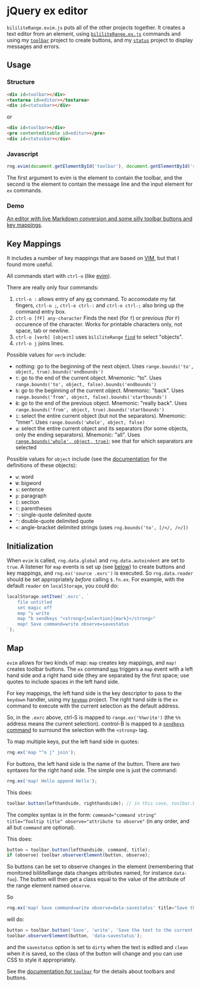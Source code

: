 # jQuery ex editor

`bililiteRange.evim.js` puts all of the other projects together. It creates a text editor from an element, using 
[`bililiteRange.ex.js`](ex.md) commands
and using my [`toolbar`](../../toolbar/index.md) project to create buttons, and my [`status`](../../status/index.md)
project to display messages and errors.

## Usage

### Structure

```html
<div id=toolbar></div>
<textarea id=editor></textarea>
<div id=statusbar></div>
```
or
```html
<div id=toolbar></div>
<pre contenteditable id=editor></pre>
<div id=statusbar></div>
```

### Javascript

```js
rng.evim(document.getElementById('toolbar'), document.getElementById('statusbar'));
```

The first argument to evim is the element to contain the toolbar, and the second is the element to contain the message line and 
the input element for `ex` commands.

### Demo

[An editor with live Markdown conversion and some silly toolbar buttons and key mappings](../test/littleeditor.html).

## Key Mappings

It includes a number of key mappings that are based on [VIM](https://vimhelp.org/), but that I found more useful. 

All commands start with `ctrl-o` (like [evim](https://vimhelp.org/starting.txt.html#evim-keys)).

There are really only four commands:

1. `ctrl-o :` allows entry of any [ex](ex.md) command. To accomodate my fat fingers, `ctrl-o ;`, `ctrl-o ctrl-:` and `ctrl-o ctrl-;` also bring up the command entry box.
2. `ctrl-o [fF] any-character` Finds the next (for `f`) or previous (for `F`) occurence of the character. Works for printable characters
only, not space, tab or newline.
3. `ctrl-o [verb] [object]` uses `bililiteRange` [`find`](../find.md) to select "objects".
4. `ctrl-o j` joins lines.

Possible values for `verb` include:
 * nothing: go to the beginning of the next object. Uses `range.bounds('to', object, true).bounds('endbounds')`
 * `t`: go to the end of the current object. Mnemonic: "to". Uses `range.bounds('to', object, false).bounds('endbounds')`
 * `b`: go to the beginning of the current object. Mnemonic: "back". Uses `range.bounds('from', object, false).bounds('startbounds')`
 * `B`: go to the end of the previous object. Mnemonic: "really back". Uses `range.bounds('from', object, true).bounds('startbounds')`
 * `i`: select the entire current object (but not the separators). Mnemonic: "inner". Uses `range.bounds('whole', object, false)`
 * `a`: select the entire current object and its separators (for some objects, only the ending separators). Mnemonic: "all". Uses 
[`range.bounds('whole', object, true)`](../docs/find.md#boundswhole-separator-regexp-outer); see that for which separators are selected
	
Possible values for `object` include (see the [documentation](../docs/find.md#options-for-separators) for the definitions of these objects):
 * `w`: word
 * `W`: bigword
 * `s`: sentence
 * `p`: paragraph
 * `[`: section
 * `(`: parentheses
 * `'`: single-quote delimited quote
 * `"`: double-quote delimited quote
 * `<`: angle-bracket delimited strings (uses `rng.bounds('to', [/</, />/])`
 
## Initialization

When `evim` is called, `rng.data.global` and `rng.data.autoindent` are set to `true`. A listener
for `map` events is set up (see [below](#map)) to create buttons and key mappings, and
`rng.ex('source .exrc')` is executed. So `rng.data.reader` should be set appropriately 
*before* calling `$.fn.ex`. For example, with the default `reader` on `localStorage`, you could do:

```js
localStorage.setItem('.exrc', `
	file untitled
	set magic off
	map ^s write
	map ^b sendkeys "<strong>{selection}{mark}</strong>"
	map! Save command=write observe=savestatus
`);
```

## Map

`evim` allows for two kinds of map: `map` creates key mappings, and `map!` creates toolbar buttons. The `ex` 
command [`map`](ex.md#map) triggers a `map` event with a left hand side and a right hand side (they are separated by the first space; use
quotes to include spaces in the left hand side.

For key mappings, the left hand side is the key descriptor to pass to the `keydown` handler, using my [`keymap`](../../keymap/)
 project. The right hand side is the `ex` command to execute with the current selection as the default address.

So, in the `.exrc` above, ctrl-S is mapped to `range.ex('%%write')` (the `%%` address means the current selection).
control-B is mapped to a [`sendkeys` command](index.md#sendkeyss-string) to surround the selection with the `<strong>` tag.

To map multiple keys, put the left hand side in quotes:

```js
rng.ex('map "^o j" join');
```

For buttons, the left hand side is the name of the button. There are two syntaxes for the right hand side. The simple one is just the command:

```js
rng.ex('map! Hello append Hello');
```

This does:

```js
toolbar.button(lefthandside, righthandside); // in this case, toolbar.button('Hello', 'append Hello'); 
```

The complex syntax is in the form: `command="command string" title="Tooltip title" observe="attribute to observe"` (in any order, and all but `command` are optional).

This does:

```js
button = toolbar.button(lefthandside, command, title);
if (observe) toolbar.observerElement(button, observe);
```
So buttons can be set to observe changes in the element (remembering that monitored bililiteRange data changes attributes named, for instance `data-foo`). The button will
then get a class equal to the value of the attribute of the range element named `observe`.

So

```js
rng.ex('map! Save command=write observe=data-savestatus' title="Save the text to the current file");`
```

will do:

```js
button = toolbar.button('Save', 'write', 'Save the text to the current file');
toolbar.observerElement(button, 'data-savestatus');
```
and the `savestatus` option is set to `dirty` when the text is edited and `clean` when it is saved, so the class of the button will change and you can use CSS to
style it appropriately.

See the [documentation for `toolbar`](../../toolbar/) for the details about toolbars and buttons.

